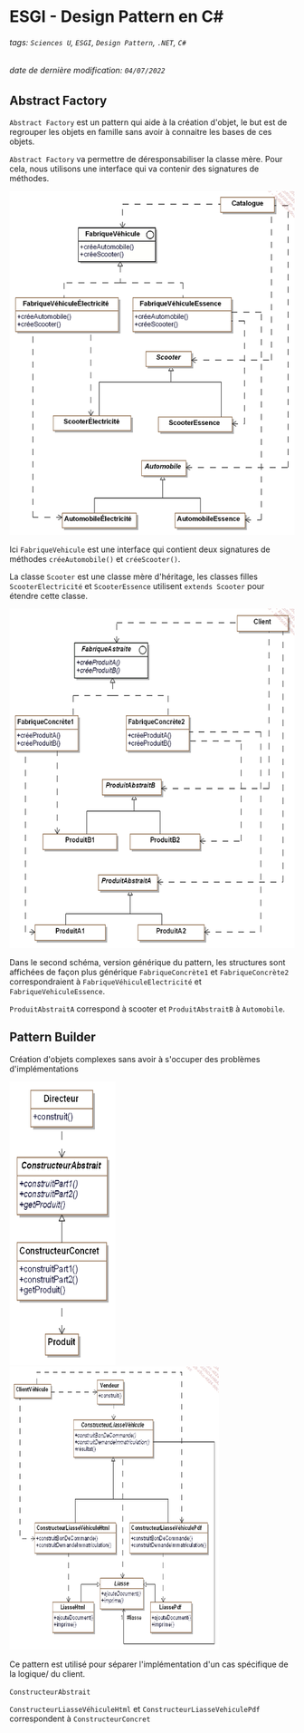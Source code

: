 # ESGI - Design Pattern en C#
###### tags: `Sciences U`, `ESGI`, `Design Pattern`, `.NET`, `C#`
###### date de dernière modification: `04/07/2022`

## Abstract Factory
`Abstract Factory` est un pattern qui aide à la création d'objet, le but est de regrouper les objets en famille sans avoir à connaitre les bases de ces objets.  

`Abstract Factory` va permettre de déresponsabiliser la classe mère. Pour cela, nous utilisons une interface qui va contenir des signatures de méthodes.  

![Architecture de l'application](images/abstract_factory.png)

Ici `FabriqueVehicule` est une interface qui contient deux signatures de méthodes `créeAutomobile()` et `créeScooter()`.  

La classe `Scooter` est une classe mère d'héritage, les classes filles `ScooterElectricité` et `ScooterEssence` utilisent `extends Scooter` pour étendre cette classe.  

![Architecture de l'application](images/abstract_factory2.png)

Dans le second schéma, version générique du pattern, les structures sont affichées de façon plus générique
`FabriqueConcrète1` et `FabriqueConcrète2` correspondraient à `FabriqueVéhiculeElectricité` et `FabriqueVehiculeEssence`.  

`ProduitAbstraitA` correspond à scooter et `ProduitAbstraitB` à `Automobile`.  

## Pattern Builder

Création d'objets complexes sans avoir à s'occuper des problèmes d'implémentations

<img src="images/pattern_builder.png" height="500px">

<img src="images/pattern_builder_2.png" height="500px">

Ce pattern est utilisé pour séparer l'implémentation d'un cas spécifique de la logique/ du client.

`ConstructeurAbstrait`

`ConstructeurLiasseVéhiculeHtml` et `ConstructeurLiasseVehiculePdf` correspondent à `ConstructeurConcret` 